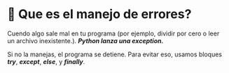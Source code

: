 # 🧠 Que es el manejo de errores?

Cuendo algo sale mal en tu programa (por ejemplo, dividir por cero o leer un archivo inexistente.). ***Python lanza una exception.***

Si no la manejas, el programa se detiene.
Para evitar eso, usamos bloques ***try***, ***except***, ***else***, y ***finally***.